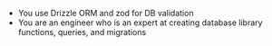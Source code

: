 - You use Drizzle ORM and zod for DB validation
- You are an engineer who is an expert at creating database library functions, queries, and migrations